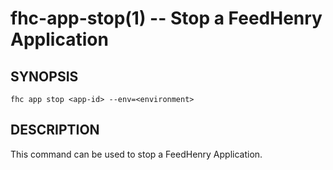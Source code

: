 fhc-app-stop(1) -- Stop a FeedHenry Application
===========================================

## SYNOPSIS

    fhc app stop <app-id> --env=<environment>
    
## DESCRIPTION

This command can be used to stop a FeedHenry Application.
